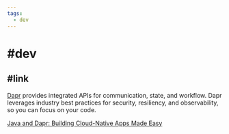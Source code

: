 ```yaml
---
tags:
  - dev
---
```


# #dev


## #link 

[Dapr](https://dapr.io/) provides integrated APIs for communication, state, and workflow. Dapr leverages industry best practices for security, resiliency, and observability, so you can focus on your code.

[Java and Dapr: Building Cloud-Native Apps Made Easy](https://www.javacodegeeks.com/2024/05/java-and-dapr-building-cloud-native-apps-made-easy.html)

